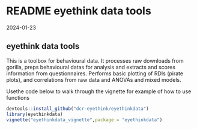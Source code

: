 README eyethink data tools
================
2024-01-23

## eyethink data tools

This is a toolbox for behavioural data. It processes raw downloads from
gorilla, preps behavioural datas for analysis and extracts and scores
information from questionnaires. Performs basic plotting of RDIs (pirate
plots), and correlations from raw data and ANOVAs and mixed models.

Usethe code below to walk through the vignette for example of how to use
functions

``` r
devtools::install_github("dcr-eyethink/eyethinkdata")
library(eyethinkdata)
vignette("eyethinkdata_vignette",package = "eyethinkdata")
```
